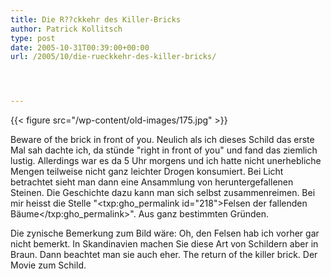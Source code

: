 ```yaml
---
title: Die R??ckkehr des Killer-Bricks
author: Patrick Kollitsch
type: post
date: 2005-10-31T00:39:00+00:00
url: /2005/10/die-rueckkehr-des-killer-bricks/




---
```

{{< figure src="/wp-content/old-images/175.jpg" >}}

Beware of the brick in front of you. Neulich als ich dieses Schild das erste Mal sah dachte ich, da st&uuml;nde "right in front of you" und fand das ziemlich lustig. Allerdings war es da 5 Uhr morgens und ich hatte nicht unerhebliche Mengen teilweise nicht ganz leichter Drogen konsumiert. Bei Licht betrachtet sieht man dann eine Ansammlung von heruntergefallenen Steinen. Die Geschichte dazu kann man sich selbst zusammenreimen. Bei mir heisst die Stelle "<txp:gho_permalink id="218">Felsen der fallenden B&auml;ume</txp:gho_permalink>". Aus ganz bestimmten Gr&uuml;nden.

Die zynische Bemerkung zum Bild w&auml;re: Oh, den Felsen hab ich vorher gar nicht bemerkt. In Skandinavien machen Sie diese Art von Schildern aber in Braun. Dann beachtet man sie auch eher. The return of the killer brick. Der Movie zum Schild.